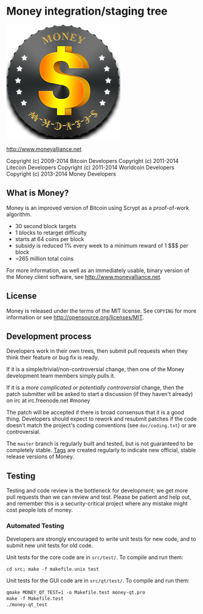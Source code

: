 Money integration/staging tree
================================

![](https://raw.githubusercontent.com/moneyfoundation/money/b2211281541530590168d2cee0567e6b673b8a3e/src/qt/res/images/wallet_bgcoin.png)

http://www.moneyalliance.net

Copyright (c) 2009-2014 Bitcoin Developers
Copyright (c) 2011-2014 Litecoin Developers
Copyright (c) 2011-2014 Worldcoin Developers
Copyright (c) 2013-2014 Money Developers

What is Money?
----------------

Money is an improved version of Bitcoin using Scrypt as a proof-of-work algorithm.
 - 30 second block targets
 - 1 blocks to retarget difficulty
 - starts at 64 coins per block
 - subsidy is reduced 1% every week to a minimum reward of 1 $$$ per block
 - ~265 million total coins


For more information, as well as an immediately usable, binary version of
the Money client software, see http://www.moneyalliance.net.

License
-------

Money is released under the terms of the MIT license. See `COPYING` for more
information or see http://opensource.org/licenses/MIT.

Development process
-------------------

Developers work in their own trees, then submit pull requests when they think
their feature or bug fix is ready.

If it is a simple/trivial/non-controversial change, then one of the Money
development team members simply pulls it.

If it is a *more complicated or potentially controversial* change, then the patch
submitter will be asked to start a discussion (if they haven't already) on irc at
irc.freenode.net #money

The patch will be accepted if there is broad consensus that it is a good thing.
Developers should expect to rework and resubmit patches if the code doesn't
match the project's coding conventions (see `doc/coding.txt`) or are
controversial.

The `master` branch is regularly built and tested, but is not guaranteed to be
completely stable. [Tags](https://github.com/bitcoin/bitcoin/tags) are created
regularly to indicate new official, stable release versions of Money.

Testing
-------

Testing and code review is the bottleneck for development; we get more pull
requests than we can review and test. Please be patient and help out, and
remember this is a security-critical project where any mistake might cost people
lots of money.

### Automated Testing

Developers are strongly encouraged to write unit tests for new code, and to
submit new unit tests for old code.

Unit tests for the core code are in `src/test/`. To compile and run them:

    cd src; make -f makefile.unix test

Unit tests for the GUI code are in `src/qt/test/`. To compile and run them:

    qmake MONEY_QT_TEST=1 -o Makefile.test money-qt.pro
    make -f Makefile.test
    ./money-qt_test
